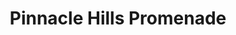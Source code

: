 ---
title: "Pinnacle Hills Promenade"
url: /rogers/pinnacle-hills-promenade-promenade-boulevard-6/
shop: Einkaufszentrum
---